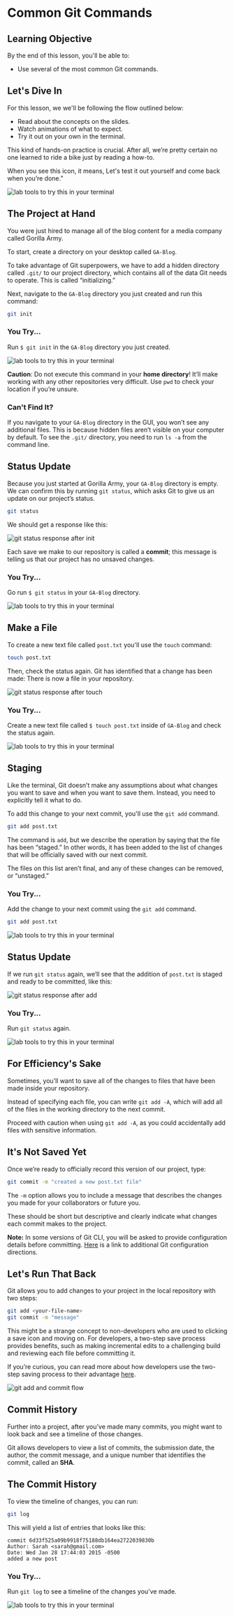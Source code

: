 # Common Git Commands

## Learning Objective

By the end of this lesson, you'll be able to:

* Use several of the most common Git commands.

## Let's Dive In

For this lesson, we we'll be following the flow outlined below:

* Read about the concepts on the slides.
* Watch animations of what to expect.
* Try it out on your own in the terminal.

This kind of hands-on practice is crucial. After all, we’re pretty certain no one learned to ride a bike just by reading a how-to.

When you see this icon, it means, Let's test it out yourself and come back when you’re done.”

![lab tools to try this in your terminal](https://ga-instruction.s3.amazonaws.com/assets/tech/developer-tools/git-for-version-control/Icon_Test_Flask_2.png)

## The Project at Hand

You were just hired to manage all of the blog content for a media company called Gorilla Army. 

To start, create a directory on your desktop called `GA-Blog`. 

To take advantage of Git superpowers, we have to add a hidden directory called `.git/` to our project directory, which contains all of the data Git needs to operate. This is called “initializing.”

Next, navigate to the `GA-Blog` directory you just created and run this command: 

```bash
git init
```

### You Try...

Run `$ git init` in the  `GA-Blog` directory you just created.

![lab tools to try this in your terminal](https://ga-instruction.s3.amazonaws.com/assets/tech/developer-tools/git-for-version-control/Icon_Test_Flask_2.png)


**Caution**: Do not execute this command in your **home directory**! It’ll make working with any other repositories very difficult. Use `pwd` to check your location if you’re unsure.

### Can't Find It?

If you navigate to your `GA-Blog` directory in the GUI, you won’t see any additional files. This is because hidden files aren’t visible on your computer by default. To see the `.git/` directory, you need to run `ls -a` from the command line.

## Status Update

Because you just started at Gorilla Army, your `GA-Blog` directory is empty. We can confirm this by running `git status`, which asks Git to give us an update on our project’s status.

```bash
git status
```

We should get a response like this:

![git status response after init](https://ga-instruction.s3.amazonaws.com/assets/tech/developer-tools/git-for-version-control/git-status.gif)

Each save we make to our repository is called a **commit**; this message is telling us that our project has no unsaved changes.

### You Try...

Go run `$ git status` in your `GA-Blog` directory.

![lab tools to try this in your terminal](https://ga-instruction.s3.amazonaws.com/assets/tech/developer-tools/git-for-version-control/Icon_Test_Flask_2.png)

## Make a File

To create a new text file called `post.txt` you'll use the `touch` command:

```bash
touch post.txt
```
Then, check the status again. Git has identified that a change has been made: There is now a file in your repository. 

![git status response after touch](https://ga-instruction.s3.amazonaws.com/assets/tech/developer-tools/git-for-version-control/git-status-untracked.gif)

### You Try...

Create a new text file called `$ touch post.txt` inside of `GA-Blog` and check the status again.

![lab tools to try this in your terminal](https://ga-instruction.s3.amazonaws.com/assets/tech/developer-tools/git-for-version-control/Icon_Test_Flask_2.png)

## Staging

Like the terminal, Git doesn’t make any assumptions about what changes you want to save and when you want to save them. Instead, you need to explicitly tell it what to do.

To add this change to your next commit, you'll use the `git add` command.

```bash
git add post.txt
```

The command is `add`, but we describe the operation by saying that the file has been “staged.” In other words, it has been added to the list of changes that will be officially saved with our next commit. 

The files on this list aren’t final, and any of these changes can be removed, or “unstaged.”

### You Try...

Add the change to your next commit using the `git add` command.

```bash
git add post.txt
```

![lab tools to try this in your terminal](https://ga-instruction.s3.amazonaws.com/assets/tech/developer-tools/git-for-version-control/Icon_Test_Flask_2.png)

## Status Update

If we run `git status` again, we’ll see that the addition of `post.txt` is staged and ready to be committed, like this:

![git status response after add](https://ga-instruction.s3.amazonaws.com/json/WDI-Fundamentals/assets/unit-2/git-status-staged.gif)

### You Try...

Run `git status` again.

![lab tools to try this in your terminal](https://ga-instruction.s3.amazonaws.com/assets/tech/developer-tools/git-for-version-control/Icon_Test_Flask_2.png)

## For Efficiency's Sake

Sometimes, you’ll want to save all of the changes to files that have been made inside your repository. 

Instead of specifying each file, you can write `git add -A`, which will add all of the files in the working directory to the next commit. 

Proceed with caution when using `git add -A`, as you could accidentally add files with sensitive information.

## It's Not Saved Yet

Once we’re ready to officially record this version of our project, type:

```bash
git commit -m "created a new post.txt file"
```

The `-m` option allows you to include a message that describes the changes you made for your collaborators or future you. 

These should be short but descriptive and clearly indicate what changes each commit makes to the project.

**Note:** In some versions of Git CLI, you will be asked to provide configuration details before committing. <a href="https://git-scm.com/book/en/v2/Customizing-Git-Git-Configuration" target="_blank" rel="noreferrer noopener">Here</a> is a link to additional Git configuration directions. 

## Let's Run That Back

Git allows you to add changes to your project in the local repository with two steps:

```bash
git add <your-file-name>
git commit -m "message"
```

This might be a strange concept to non-developers who are used to clicking a save icon and moving on. For developers, a two-step save process provides benefits, such as making incremental edits to a challenging build and reviewing each file before committing it. 

If you’re curious, you can read more about how developers use the two-step saving process to their advantage <a href="https://softwareengineering.stackexchange.com/questions/69178/what-is-the-benefit-of-gits-two-stage-commit-process-staging" target="_blank" rel="noreferrer noopener">here</a>. 

![git add and commit flow](https://ga-instruction.s3.amazonaws.com/json/WDI-Fundamentals/assets/unit-2/git-add-commit.png)

## Commit History

Further into a project, after you’ve made many commits, you might want to look back and see a timeline of those changes. 

Git allows developers to view a list of commits, the submission date, the author, the commit message, and a unique number that identifies the commit, called an **SHA**.

## The Commit History

To view the timeline of changes, you can run:

```bash
git log
```

This will yield a list of entries that looks like this:

``` 
commit 6d33f525a09b9918f75188db164ea2722039830b
Author: Sarah <sarah@gmail.com>
Date: Wed Jan 28 17:44:03 2015 -0500
added a new post
```

### You Try...

Run `git log` to see a timeline of the changes you've made. 

![lab tools to try this in your terminal](https://ga-instruction.s3.amazonaws.com/assets/tech/developer-tools/git-for-version-control/Icon_Test_Flask_2.png)
